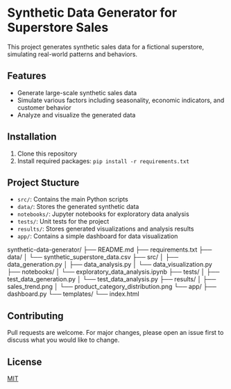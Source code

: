 # Synthetic Data Generator for Superstore Sales

This project generates synthetic sales data for a fictional superstore, simulating real-world patterns and behaviors.

## Features
- Generate large-scale synthetic sales data
- Simulate various factors including seasonality, economic indicators, and customer behavior
- Analyze and visualize the generated data

## Installation
1. Clone this repository
2. Install required packages: `pip install -r requirements.txt`

## Project Stucture 

- `src/`: Contains the main Python scripts
- `data/`: Stores the generated synthetic data
- `notebooks/`: Jupyter notebooks for exploratory data analysis
- `tests/`: Unit tests for the project
- `results/`: Stores generated visualizations and analysis results
- `app/`: Contains a simple dashboard for data visualization

synthetic-data-generator/
├── README.md
├── requirements.txt
├── data/
│   └── synthetic_superstore_data.csv
├── src/
│   ├── data_generation.py
│   ├── data_analysis.py
│   └── data_visualization.py
├── notebooks/
│   └── exploratory_data_analysis.ipynb
├── tests/
│   ├── test_data_generation.py
│   └── test_data_analysis.py
├── results/
│   ├── sales_trend.png
│   └── product_category_distribution.png
└── app/
├── dashboard.py
└── templates/
└── index.html


## Contributing
Pull requests are welcome. For major changes, please open an issue first to discuss what you would like to change.

## License
[MIT](https://choosealicense.com/licenses/mit/)
